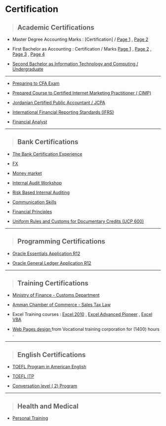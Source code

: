 # Certification



> ## Academic Certifications


- Master Degree Accounting Marks : [Certification]  /  [Page 1](https://github.com/nancyalaswad90/Certifications/blob/main/Master%20Marks%20Page%201.md) , [Page 2](https://github.com/nancyalaswad90/Certifications/blob/main/Page%202.md)



- First Bachelor as Accounting  :  Certification  /   Marks [Page 1](https://github.com/nancyalaswad90/Certifications/blob/main/Accounting%20A%20Page%201%20.md) , [Page 2](https://github.com/nancyalaswad90/Certifications/blob/main/BA%20%20Page%20%202%20.md) , [Page 3](https://github.com/nancyalaswad90/Certifications/blob/main/Ba%20page%203.md) , [Page 4](https://github.com/nancyalaswad90/Certifications/blob/main/BA%20Accountant%20%20page%201.md)


- [Second Bachelor as  Information Technology and Computing / Undergraduate](https://github.com/nancyalaswad90/nancyalaswad90/blob/master/second%20.md)




------------------------------


-  [Preparing to CFA Exam](https://github.com/nancyalaswad90/Certifications/blob/main/Preparing%20to%20CFA%20Exam.md)


- [Prepared Course to Certified Internet Marketing Practitioner ( CIMP)](https://github.com/nancyalaswad90/Certifications/blob/main/Prepared%20Course%20to%20Certified%20Internet%20Marketing%20Practitioner%20(%20CIMP).md)


- [Jordanian Certified Public Accountant / JCPA](https://github.com/nancyalaswad90/Certifications/blob/main/Jordanian%20Certified%20Public%20Accountant%20-%20JCPA.md)


- [International Financial Reporting Standards (IFRS)](https://github.com/nancyalaswad90/Certifications/blob/main/International%20Financial%20Reporting%20Standards%20(IFRS).md)



- [Financial Analyst](https://github.com/nancyalaswad90/Certifications/blob/main/Financial%20Analyst.md)





-----------------------------


> ## Bank Certifications



- [The Bank Certification Experience ](https://github.com/nancyalaswad90/Certifications/blob/main/The%20Bank%20Certification%20Experience%20.md)


- [FX ](https://github.com/nancyalaswad90/Certification-/blob/main/FX.md)



- [Money market](https://github.com/nancyalaswad90/Certifications/blob/main/Money%20market.md)


- [Internal Audit Workshop](https://github.com/nancyalaswad90/Certifications/blob/main/Internal%20Audit%20Workshop.md)

-  [Risk Based Internal Auditing](https://github.com/nancyalaswad90/Certifications/blob/main/Risk%20Based%20Internal%20Auditing.md)


- [Communication Skills ](https://github.com/nancyalaswad90/Certifications/blob/main/Communication%20Skills%20.md)


-  [Financial Principles](https://github.com/nancyalaswad90/Certifications/blob/main/Financial%20Principles.md)

- [Uniform Rules and Customs for Documentary Credits (UCP 600)](https://github.com/nancyalaswad90/Certifications/blob/main/Uniform%20Rules%20and%20Customs%20for%20Documentary%20Credits%20(UCP%20600).md)




---------------------------

> ## Programming Certifications


- [Oracle Essentials Application R12](https://github.com/nancyalaswad90/Certifications/blob/main/Oracle%20Essentials%20Application%20R12.md)

- [Oracle General Ledger Application R12](https://github.com/nancyalaswad90/Certifications/blob/main/Oracle%20General%20Ledger%20Application%20R12.md)


-----------------------------


> ## Training Certifications


- [Ministry of Finance - Customs Department](https://github.com/nancyalaswad90/Certifications/blob/main/Ministry%20of%20Finance%20-%20Customs%20Department.md)


- [Amman Chamber of Commerce - Sales Tax Law](https://github.com/nancyalaswad90/Certifications/blob/main/Amman%20Chamber%20of%20Commerce%20-%20Sales%20Tax%20Law.md)




- Excel Training courses : [Excel 2010](https://github.com/nancyalaswad90/Certifications/blob/main/Excel%202010.md) , [Excel Advanced Pioneer](https://github.com/nancyalaswad90/Certifications/blob/main/Excel%20Advanced%20Pioneer.md) , [Excel VBA](https://github.com/nancyalaswad90/Certifications/blob/main/Excel%20VBA%20.md)


- [Web Pages design ](https://github.com/nancyalaswad90/Certifications/blob/main/web%20Pages%20design%20.md) from Vocational training corporation for (1400) hours  .



-----------------------------


> ## English Certifications 


- [TOEFL Program in American English ](https://github.com/nancyalaswad90/Certifications/blob/main/TOEFL%20Program%20in%20American%20English%20.md)


- [TOEFL ITP](https://github.com/nancyalaswad90/Certifications/blob/main/TOEFL%20ITP.md)

- [Conversation level ( 2) Program](https://github.com/nancyalaswad90/Certifications/blob/main/Conversation%20level%20(%202)%20Program.md)


-----------------------------


> ## Health and Medical




- [Personal Training ](https://github.com/nancyalaswad90/Certifications/blob/main/Health%20and%20Medical.md)


